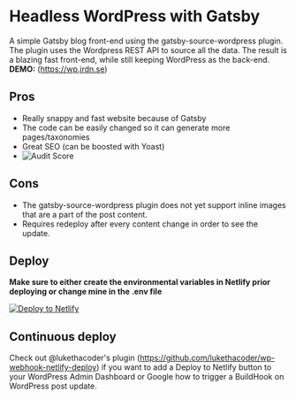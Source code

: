 # Headless WordPress with Gatsby

A simple Gatsby blog front-end using the gatsby-source-wordpress plugin. The plugin uses the Wordpress REST API to source all the data. The result is a blazing fast front-end, while still keeping WordPress as the back-end. 
**DEMO:** (https://wp.jrdn.se)

## Pros
* Really snappy and fast website because of Gatsby
* The code can be easily changed so it can generate more pages/taxonomies
* Great SEO (can be boosted with Yoast)
* ![Audit Score](https://i.imgur.com/iPOCrEy.png)


## Cons
* The gatsby-source-wordpress plugin does not yet support inline images that are a part of the post content.
* Requires redeploy after every content change in order to see the update.

## Deploy
**Make sure to either create the environmental variables in Netlify prior deploying or change mine in the .env file**

[![Deploy to Netlify](https://www.netlify.com/img/deploy/button.svg)](https://app.netlify.com/start/deploy?repository=https://github.com/jrdnse/headless-wp)

## Continuous deploy
Check out @lukethacoder's plugin (https://github.com/lukethacoder/wp-webhook-netlify-deploy) if you want to add a Deploy to Netlify button to your WordPress Admin Dashboard or Google how to trigger a BuildHook on WordPress post update.
